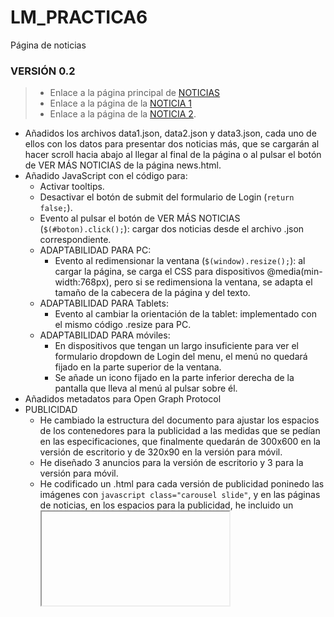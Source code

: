 # LM_PRACTICA6
Página de noticias

### VERSIÓN 0.2 

> * Enlace a la página principal de [NOTICIAS](https://rawgit.com/MariaAdrover/LM_PRACTICA6/v0.2/news.html)
> * Enlace a la página de la [NOTICIA 1](https://rawgit.com/MariaAdrover/LM_PRACTICA6/v0.2/news1.html)
> * Enlace a la página de la [NOTICIA 2](https://rawgit.com/MariaAdrover/LM_PRACTICA6/v0.2/news2.html).
* Añadidos los archivos data1.json, data2.json y data3.json, cada uno de ellos con los datos para presentar dos noticias más, que se cargarán al hacer scroll hacia abajo al llegar al final de la página o al pulsar el botón de VER MÁS NOTICIAS de la página news.html.
* Añadido JavaScript con el código para:
  * Activar tooltips.
  * Desactivar el botón de submit del formulario de Login (```return false;```).
  * Evento al pulsar el botón de VER MÁS NOTICIAS (```$(#boton).click();```): cargar dos noticias desde el archivo .json correspondiente.
  * ADAPTABILIDAD PARA PC: 
    * Evento al redimensionar la ventana (```$(window).resize();```): al cargar la página, se carga el CSS para dispositivos @media(min-width:768px), pero si se redimensiona la ventana, se adapta el tamaño de la cabecera de la página y del texto.
  * ADAPTABILIDAD PARA Tablets:  
    * Evento al cambiar la orientación de la tablet: implementado con el mismo código .resize para PC.
  * ADAPTABILIDAD PARA móviles:
    * En dispositivos que tengan un largo insuficiente para ver el formulario dropdown de Login del menu, el menú no quedará fijado en la parte superior de la ventana.
    * Se añade un icono fijado en la parte inferior derecha de la pantalla que lleva al menú al pulsar sobre él.
* Añadidos metadatos para Open Graph Protocol
* PUBLICIDAD
  * He cambiado la estructura del documento para ajustar los espacios de los contenedores para la publicidad a las medidas que se pedían en las especificaciones, que finalmente quedarán de 300x600 en la versión de escritorio y de 320x90 en la versión para móvil. 
  * He diseñado 3 anuncios para la versión de escritorio y 3 para la versión para móvil.
  * He codificado un .html para cada versión de publicidad poninedo las imágenes con ```javascript class="carousel slide"```, y en las páginas de noticias, en los espacios para la publicidad, he incluido un <iframe> que enlaza con la página de publicidad correspondiente
#### // TO DO
> * Añadir evento ```$(window).scroll();``` para la página news.html
> * Modificar :hover de shortNew y font-family/fint-size
> * Revisar ADAPTABILIDAD


### VERSIÓN 0.1 

> * Enlace a la página principal de [NOTICIAS](https://rawgit.com/MariaAdrover/LM_PRACTICA6/master/news.html)
> * Enlace a la página de la [NOTICIA 1](https://rawgit.com/MariaAdrover/LM_PRACTICA6/master/news1.html)
> * Enlace a la página de la [NOTICIA 2](https://rawgit.com/MariaAdrover/LM_PRACTICA6/master/news2.html)
